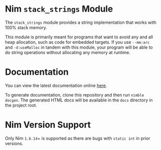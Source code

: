 # Nim `stack_strings` Module

The `stack_strings` module provides a string implementation that works with 100% stack memory.

This module is primarily meant for programs that want to avoid any and all heap allocation, such as code for embedded targets.
If you use `--mm:arc` and `-d:useMalloc` in tandem with this module, your program will be able to do string operations without allocating any memory at runtime.

# Documentation

You can view the latest documentation online [here](https://docs.termer.net/nim/stack_strings/).

To generate documentation, clone this repository and then run `nimble docgen`.
The generated HTML docs will be available in the `docs` directory in the project root.

# Nim Version Support

Only Nim `1.6.14`+ is supported as there are bugs with `static int` in prior versions.
